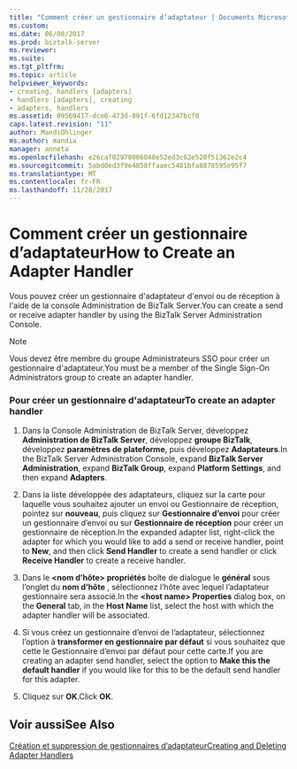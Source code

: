 ```yaml
---
title: "Comment créer un gestionnaire d’adaptateur | Documents Microsoft"
ms.custom: 
ms.date: 06/08/2017
ms.prod: biztalk-server
ms.reviewer: 
ms.suite: 
ms.tgt_pltfrm: 
ms.topic: article
helpviewer_keywords:
- creating, handlers [adapters]
- handlers [adapters], creating
- adapters, handlers
ms.assetid: 09569417-dce6-473d-891f-6fd12347bcf0
caps.latest.revision: "11"
author: MandiOhlinger
ms.author: mandia
manager: anneta
ms.openlocfilehash: e26caf02978006040e52ed3c62e520f51362e2c4
ms.sourcegitcommit: 5abd0ed3f9e4858ffaaec5481bfa8878595e95f7
ms.translationtype: MT
ms.contentlocale: fr-FR
ms.lasthandoff: 11/28/2017
---
```

# <a name="how-to-create-an-adapter-handler"></a><span data-ttu-id="23e8f-102">Comment créer un gestionnaire d’adaptateur</span><span class="sxs-lookup"><span data-stu-id="23e8f-102">How to Create an Adapter Handler</span></span>
<span data-ttu-id="23e8f-103">Vous pouvez créer un gestionnaire d'adaptateur d'envoi ou de réception à l'aide de la console Administration de BizTalk Server.</span><span class="sxs-lookup"><span data-stu-id="23e8f-103">You can create a send or receive adapter handler by using the BizTalk Server Administration Console.</span></span>  
  
> [!NOTE]
>  <span data-ttu-id="23e8f-104">Vous devez être membre du groupe Administrateurs SSO pour créer un gestionnaire d'adaptateur.</span><span class="sxs-lookup"><span data-stu-id="23e8f-104">You must be a member of the Single Sign-On Administrators group to create an adapter handler.</span></span>  
  
### <a name="to-create-an-adapter-handler"></a><span data-ttu-id="23e8f-105">Pour créer un gestionnaire d'adaptateur</span><span class="sxs-lookup"><span data-stu-id="23e8f-105">To create an adapter handler</span></span>  
  
1.  <span data-ttu-id="23e8f-106">Dans la Console Administration de BizTalk Server, développez **Administration de BizTalk Server**, développez **groupe BizTalk**, développez **paramètres de plateforme**, puis développez  **Adaptateurs**.</span><span class="sxs-lookup"><span data-stu-id="23e8f-106">In the BizTalk Server Administration Console, expand **BizTalk Server Administration**, expand **BizTalk Group**, expand **Platform Settings**, and then expand **Adapters**.</span></span>  
  
2.  <span data-ttu-id="23e8f-107">Dans la liste développée des adaptateurs, cliquez sur la carte pour laquelle vous souhaitez ajouter un envoi ou Gestionnaire de réception, pointez sur **nouveau**, puis cliquez sur **Gestionnaire d’envoi** pour créer un gestionnaire d’envoi ou sur  **Gestionnaire de réception** pour créer un gestionnaire de réception.</span><span class="sxs-lookup"><span data-stu-id="23e8f-107">In the expanded adapter list, right-click the adapter for which you would like to add a send or receive handler, point to **New**, and then click **Send Handler** to create a send handler or click **Receive Handler** to create a receive handler.</span></span>  
  
3.  <span data-ttu-id="23e8f-108">Dans le  **\<nom d’hôte\> propriétés** boîte de dialogue le **général** sous l’onglet du **nom d’hôte** , sélectionnez l’hôte avec lequel l’adaptateur gestionnaire sera associé.</span><span class="sxs-lookup"><span data-stu-id="23e8f-108">In the **\<host name\> Properties** dialog box, on the **General** tab, in the **Host Name** list, select the host with which the adapter handler will be associated.</span></span>  
  
4.  <span data-ttu-id="23e8f-109">Si vous créez un gestionnaire d’envoi de l’adaptateur, sélectionnez l’option à **transformer en gestionnaire par défaut** si vous souhaitez que cette le Gestionnaire d’envoi par défaut pour cette carte.</span><span class="sxs-lookup"><span data-stu-id="23e8f-109">If you are creating an adapter send handler, select the option to **Make this the default handler** if you would like for this to be the default send handler for this adapter.</span></span>  
  
5.  <span data-ttu-id="23e8f-110">Cliquez sur **OK**.</span><span class="sxs-lookup"><span data-stu-id="23e8f-110">Click **OK**.</span></span>  
  
## <a name="see-also"></a><span data-ttu-id="23e8f-111">Voir aussi</span><span class="sxs-lookup"><span data-stu-id="23e8f-111">See Also</span></span>  
 [<span data-ttu-id="23e8f-112">Création et suppression de gestionnaires d’adaptateur</span><span class="sxs-lookup"><span data-stu-id="23e8f-112">Creating and Deleting Adapter Handlers</span></span>](../core/creating-and-deleting-adapter-handlers.md)